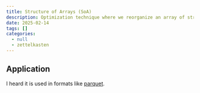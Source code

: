 ```yaml
---
title: Structure of Arrays (SoA)
description: Optimization technique where we reorganize an array of structs into arrays
date: 2025-02-14
tags: []
categories:
  - null
  - zettelkasten
---
```


## Application

I heard it is used in formats like [parquet](parquet).
